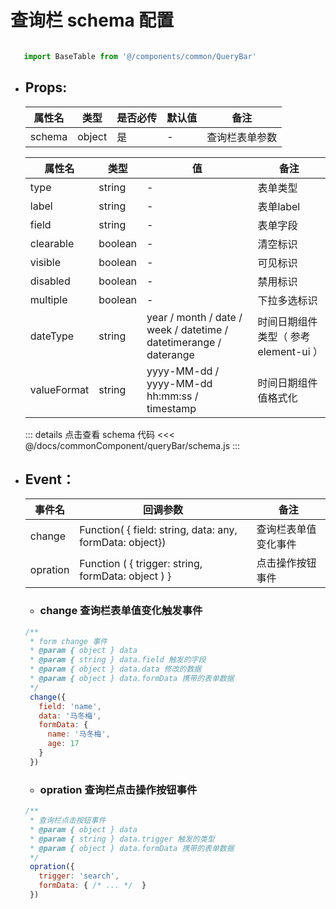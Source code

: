 <!--
 * @Author: huangyuhui
 * @Date: 2020-09-29 09:55:53
 * @LastEditors: huangyuhui
 * @LastEditTime: 2020-09-29 11:19:48
 * @Description: 
 * @FilePath: \SCM 2.0\docs\commonComponent\queryBar\README.md
-->
# 查询栏 schema 配置

   ```javascript 
   
      import BaseTable from '@/components/common/QueryBar'

   ```

  - ## Props:
    | 属性名| 类型 | 是否必传 | 默认值 | 备注 |
      | ------------ | ------------ | ------------ | ------------ | ------------ |
      | schema | object | 是 | - | 查询栏表单参数 | 


    | 属性名| 类型 | 值 | 备注 | 
    | ------------ | ------------ | ------------ | ------------ |
    | type | string | - | 表单类型 |
    | label | string | - | 表单label |
    | field | string | - | 表单字段 |
    | clearable | boolean | - | 清空标识 |
    | visible | boolean | - | 可见标识 |
    | disabled | boolean | - | 禁用标识 |
    | multiple | boolean | - | 下拉多选标识 |
    | dateType | string | year \/ month \/ date \/ week \/  datetime \/ datetimerange \/ daterange | 时间日期组件类型（ 参考 element-ui  ） |
    | valueFormat | string | yyyy-MM-dd \/ yyyy-MM-dd hh:mm:ss \/ timestamp  | 时间日期组件值格式化 |

    ::: details 点击查看 schema 代码
    <<< @/docs/commonComponent/queryBar/schema.js
    :::

  - ## Event：
      | 事件名 | 回调参数 |  备注 | 
      | ------------ | ------------ | ------------ |
      |  change | Function( { field: string, data: any, formData: object}) | 查询栏表单值变化事件 | 
      |  opration | Function ( { trigger: string, formData: object ) } | 点击操作按钮事件 |

       - ### change 查询栏表单值变化触发事件
       ```javascript
       /**
        * form change 事件
        * @param { object } data
        * @param { string } data.field 触发的字段
        * @param { object } data.data 修改的数据
        * @param { object } data.formData 携带的表单数据
        */
        change({
          field: 'name',
          data: '马冬梅',
          formData: {
            name: '马冬梅',
            age: 17
          }
        })
       ```

       - ### opration 查询栏点击操作按钮事件

       ```javascript
       /**
        * 查询栏点击按钮事件
        * @param { object } data
        * @param { string } data.trigger 触发的类型
        * @param { object } data.formData 携带的表单数据
        */
        opration({
          trigger: 'search',
          formData: { /* ... */  }
        })
       ```